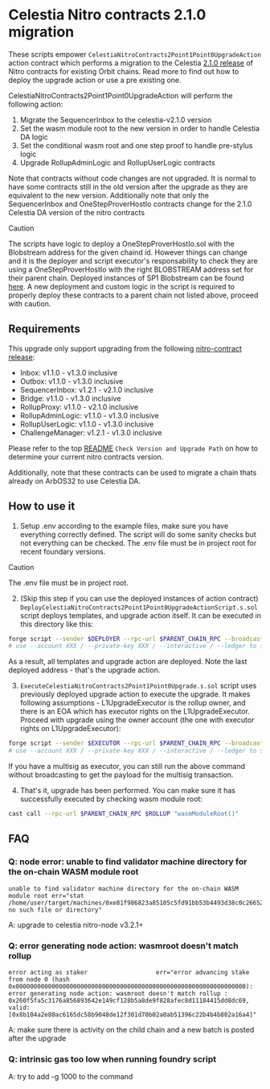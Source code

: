 # Celestia Nitro contracts 2.1.0 migration

These scripts empower `CelestiaNitroContracts2Point1Point0UpgradeAction` action contract which performs a migration to the Celestia [2.1.0 release](https://github.com/celestiaorg/nitro-contracts/releases/tag/v2.1.0) of Nitro contracts for existing Orbit chains. Read more to find out how to deploy the upgrade action or use a pre existing one.

CelestiaNitroContracts2Point1Point0UpgradeAction will perform the following action:

1. Migrate the SequencerInbox to the celestia-v2.1.0 version
3. Set the wasm module root to the new version in order to handle Celestia DA logic
4. Set the conditional wasm root and one step proof to handle pre-stylus logic
6. Upgrade RollupAdminLogic and RollupUserLogic contracts

Note that contracts without code changes are not upgraded. It is normal to have some contracts still in the old version after the upgrade as they are equivalent to the new version. Additionally note that only the SequencerInbox and OneStepProverHostIo contracts change for the 2.1.0 Celestia DA version of the nitro contracts

> [!CAUTION]
> The scripts have logic to deploy a OneStepProverHostIo.sol with the Blobstream address for the given chaind id. However things can change and it is the deployer and script executor's responsability to check they are using a OneStepProverHostIo with the right BLOBSTREAM address set for their parent chain. Deployed instances of SP1 Blobstream can be found [here](https://docs.celestia.org/how-to-guides/blobstream#deployed-contracts).
> A new deployment and custom logic in the script is required to properly deploy these contracts to a parent chain not listed above, proceed with caution.

## Requirements

This upgrade only support upgrading from the following [nitro-contract release](https://github.com/OffchainLabs/nitro-contracts/releases):

- Inbox: v1.1.0 - v1.3.0 inclusive
- Outbox: v1.1.0 - v1.3.0 inclusive
- SequencerInbox: v1.2.1 - v2.1.0 inclusive
- Bridge: v1.1.0 - v1.3.0 inclusive
- RollupProxy: v1.1.0 - v2.1.0 inclusive
- RollupAdminLogic: v1.1.0 - v1.3.0 inclusive
- RollupUserLogic: v1.1.0 - v1.3.0 inclusive
- ChallengeManager: v1.2.1 - v1.3.0 inclusive

Please refer to the top [README](../../README.md) `Check Version and Upgrade Path` on how to determine your current nitro contracts version.

Additionally, note that these contracts can be used to migrate a chain thats already on ArbOS32 to use Celestia DA.

## How to use it

1. Setup .env according to the example files, make sure you have everything correctly defined. The script will do some sanity checks but not everything can be checked. The .env file must be in project root for recent foundary versions.

> [!CAUTION]
> The .env file must be in project root.

2. (Skip this step if you can use the deployed instances of action contract)
   `DeployCelestiaNitroContracts2Point1Point0UpgradeActionScript.s.sol` script deploys templates, and upgrade action itself. It can be executed in this directory like this:

```bash
forge script --sender $DEPLOYER --rpc-url $PARENT_CHAIN_RPC --broadcast --slow DeployCelestiaNitroContracts2Point1Point0UpgradeActionScript -vvv --verify --skip-simulation
# use --account XXX / --private-key XXX / --interactive / --ledger to set the account to send the transaction from
```

As a result, all templates and upgrade action are deployed. Note the last deployed address - that's the upgrade action.

3. `ExecuteCelestiaNitroContracts2Point1Point0Upgrade.s.sol` script uses previously deployed upgrade action to execute the upgrade. It makes following assumptions - L1UpgradeExecutor is the rollup owner, and there is an EOA which has executor rights on the L1UpgradeExecutor. Proceed with upgrade using the owner account (the one with executor rights on L1UpgradeExecutor):

```bash
forge script --sender $EXECUTOR --rpc-url $PARENT_CHAIN_RPC --broadcast ExecuteCelestiaNitroContracts2Point1Point0UpgradeScript -vvv
# use --account XXX / --private-key XXX / --interactive / --ledger to set the account to send the transaction from
```

If you have a multisig as executor, you can still run the above command without broadcasting to get the payload for the multisig transaction.

4. That's it, upgrade has been performed. You can make sure it has successfully executed by checking wasm module root:

```bash
cast call --rpc-url $PARENT_CHAIN_RPC $ROLLUP "wasmModuleRoot()"
```

## FAQ

### Q: node error: unable to find validator machine directory for the on-chain WASM module root

```
unable to find validator machine directory for the on-chain WASM module root err="stat /home/user/target/machines/0xe81f986823a85105c5fd91bb53b4493d38c0c26652d23f76a7405ac889908287: no such file or directory"
```

A: upgrade to celestia nitro-node v3.2.1+

### Q: error generating node action: wasmroot doesn't match rollup

```
error acting as staker                   err="error advancing stake from node 0 (hash 0x0000000000000000000000000000000000000000000000000000000000000000): error generating node action: wasmroot doesn't match rollup : 0x260f5fa5c3176a856893642e149cf128b5a8de9f828afec8d11184415dd8dc69, valid: [0x8b104a2e80ac6165dc58b9048de12f301d70b02a0ab51396c22b4b4b802a16a4]"
```

A: make sure there is activity on the child chain and a new batch is posted after the upgrade

### Q: intrinsic gas too low when running foundry script

A: try to add -g 1000 to the command
